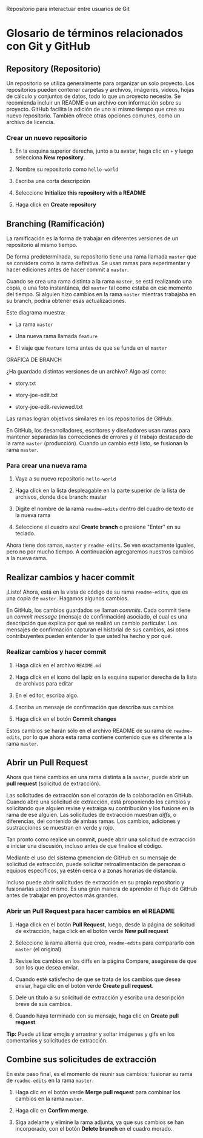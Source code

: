 Repositorio para interactuar entre usuarios de Git

# Glosario de términos relacionados con Git y GitHub

## Repository (Repositorio)

Un repositorio se utiliza generalmente para organizar un solo proyecto. Los repositorios pueden contener carpetas y archivos, imágenes, videos, hojas de cálculo y conjuntos de datos, todo lo que un proyecto necesite. Se recomienda incluir un README o un archivo con información sobre su proyecto. GitHub facilita la adición de uno al mismo tiempo que crea su nuevo repositorio. También ofrece otras opciones comunes, como un archivo de licencia.

### Crear un nuevo repositorio

1. En la esquina superior derecha, junto a tu avatar, haga clic en `+` y luego selecciona **New repository**.

2. Nombre su repositorio como `hello-world`

3. Escriba una corta descripción

4. Seleccione **Initialize this repository with a README**

5. Haga click en **Create repository**

## Branching (Ramificación)

La ramificación es la forma de trabajar en diferentes versiones de un repositorio al mismo tiempo.

De forma predeterminada, su repositorio tiene una rama llamada `master` que se considera como la rama definitiva. Se usan ramas para experimentar y hacer ediciones antes de hacer commit a `master`.

Cuando se crea una rama distinta a la rama `master`, se está realizando una copia, o una foto instantánea, del `master` tal como estaba en ese momento del tiempo. Si alguien hizo cambios en la rama `master` mientras trabajaba en su branch, podría obtener esas actualizaciones.

Este diagrama muestra:

+ La rama `master`

+ Una nueva rama llamada `feature` 

+ El viaje que `feature` toma antes de que se funda en el `master`

GRAFICA DE BRANCH

¿Ha guardado distintas versiones de un archivo? Algo así como:

+ story.txt

+ story-joe-edit.txt

+ story-joe-edit-reviewed.txt 

Las ramas logran objetivos similares en los repositorios de GitHub.

En GitHub, los desarrolladores, escritores y diseñadores usan ramas para mantener separadas las correcciones de errores y el trabajo destacado de la rama `master` (producción). Cuando un cambio está listo, se fusionan la rama `master`.

### Para crear una nueva rama

1. Vaya a su nuevo repositorio `hello-world`

2. Haga click en la lista despleagable en la parte superior de la lista de archivos, donde dice branch: master

3. Digite el nombre de la rama `readme-edits` dentro del cuadro de texto de la nueva rama

4. Seleccione el cuadro azul **Create branch** o presione "Enter" en su teclado.

Ahora tiene dos ramas, `master` y `readme-edits`. Se ven exactamente iguales, pero no por mucho tiempo. A continuación agregaremos nuestros cambios a la nueva rama.

## Realizar cambios y hacer commit

¡Listo! Ahora, está en la vista de código de su rama `readme-edits`, que es una copia de `master`. Hagamos algunos cambios.

En GitHub, los cambios guardados se llaman _commits_. Cada commit tiene un _commit message_ (mensaje de confirmación) asociado, el cual es una descripción que explica por qué se realizó un cambio particular. Los mensajes de confirmación capturan el historial de sus cambios, así otros contribuyentes pueden entender lo que usted ha hecho y por qué.

### Realizar cambios y hacer commit

1. Haga click en el archivo `README.md`

2. Haga click en el ícono del lapiz en la esquina superior derecha de la lista de archivos para editar

3. En el editor, escriba algo.

4. Escriba un mensaje de confirmación que describa sus cambios

5. Haga click en el botón **Commit changes**

Estos cambios se harán sólo en el archivo README de su rama de `readme-edits`, por lo que ahora esta rama contiene contenido que es diferente a la rama `master`.

## Abrir un Pull Request

Ahora que tiene cambios en una rama distinta a la `master`, puede abrir un **pull request** (solicitud de extracción).

Las solicitudes de extracción son el corazón de la colaboración en GitHub. Cuando abre una solicitud de extracción, está proponiendo los cambios y solicitando que alguien revise y extraiga su contribución y los fusione en la rama de ese alguien. Las solicitudes de extracción muestran _diffs_, o diferencias, del contenido de ambas ramas. Los cambios, adiciones y sustracciones se muestran en verde y rojo.

Tan pronto como realice un commit, puede abrir una solicitud de extracción e iniciar una discusión, incluso antes de que finalice el código.

Mediante el uso del sistema @mencion de GitHub en su mensaje de solicitud de extracción, puede solicitar retroalimentación de personas o equipos específicos, ya estén cerca o a zonas horarias de distancia.

Incluso puede abrir solicitudes de extracción en su propio repositorio y fusionarlas usted mismo. Es una gran manera de aprender el flujo de GitHub antes de trabajar en proyectos más grandes.

### Abrir un Pull Request para hacer cambios en el README

1. Haga click en el botón **Pull Request**, luego, desde la página de solicitud de extracción, haga click en el botón verde **New pull request**

2. Seleccione la rama alterna que creó, `readme-edits` para compararlo con `master` (el original)

3. Revise los cambios en los diffs en la página Compare, asegúrese de que son los que desea enviar.

4. Cuando esté satisfecho de que se trata de los cambios que desea enviar, haga clic en el botón verde **Create pull request**.

5. Dele un título a su solicitud de extracción y escriba una descripción breve de sus cambios.

6. Cuando haya terminado con su mensaje, haga clic en **Create pull request**.

**Tip:** Puede utilizar emojis y arrastrar y soltar imágenes y gifs en los comentarios y solicitudes de extracción.

## Combine sus solicitudes de extracción

En este paso final, es el momento de reunir sus cambios: fusionar su rama de `readme-edits` en la rama `master`.

1. Haga clic en el botón verde **Merge pull request** para combinar los cambios en la rama `master`.

2. Haga clic en **Confirm merge**.

3. Siga adelante y elimine la rama adjunta, ya que sus cambios se han incorporado, con el botón **Delete branch** en el cuadro morado.

